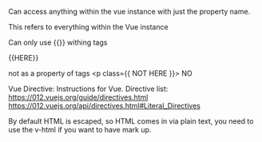 Can access anything within the vue instance with just the property name.

This refers to everything within the Vue instance

Can only use {{}} withing tags <p>{{HERE}}</p> not as a property of tags <p class={{ NOT HERE }}> NO </p>

Vue Directive: Instructions for Vue.
Directive list: https://012.vuejs.org/guide/directives.html
https://012.vuejs.org/api/directives.html#Literal_Directives

By default HTML is escaped, so HTML comes in via plain text, you need to use the v-html if you want to have mark up.
